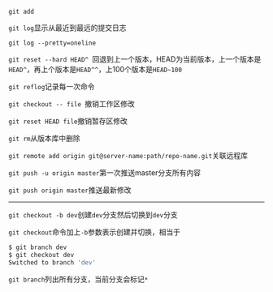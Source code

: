 `git add`

`git log`显示从最近到最远的提交日志

`git log --pretty=oneline`

`git reset --hard HEAD^ `回退到上一个版本，HEAD为当前版本，上一个版本是`HEAD^`，再上个版本是`HEAD^^`，上100个版本是`HEAD~100`

`git reflog`记录每一次命令

`git checkout -- file `撤销工作区修改

`git reset HEAD file`撤销暂存区修改

`git rm`从版本库中删除

`git remote add origin git@server-name:path/repo-name.git`关联远程库

`git push -u origin master`第一次推送master分支所有内容

`git push origin master`推送最新修改

---

`git checkout -b dev`创建`dev`分支然后切换到`dev`分支

`git checkout`命令加上`-b`参数表示创建并切换，相当于

```bash
$ git branch dev
$ git checkout dev
Switched to branch 'dev'
```

`git branch`列出所有分支，当前分支会标记`*`

